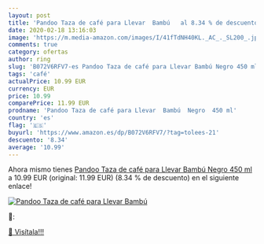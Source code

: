 ```yaml
---
layout: post
title: 'Pandoo Taza de café para Llevar  Bambú   al 8.34 % de descuento'
date: 2020-02-18 13:16:03
image: 'https://m.media-amazon.com/images/I/41fTdNH40KL._AC_._SL200_.jpg'
comments: true
category: ofertas
author: ring
slug: 'B072V6RFV7-es Pandoo Taza de café para Llevar Bambú Negro 450 ml'
tags: 'café'
actualPrice: 10.99 EUR
currency: EUR
price: 10.99
comparePrice: 11.99 EUR
prodname: 'Pandoo Taza de café para Llevar  Bambú  Negro  450 ml'
country: 'es'
flag: '🇪🇸'
buyurl: 'https://www.amazon.es/dp/B072V6RFV7/?tag=tolees-21'
descuento: '8.34'
average: '10.99'
---
```


Ahora mismo tienes [Pandoo Taza de café para Llevar  Bambú  Negro  450 ml](https://www.amazon.es/dp/B072V6RFV7/?tag=tolees-21) a 10.99 EUR (original: 11.99 EUR) (8.34 %  de descuento) en el siguiente enlace!

[![Pandoo Taza de café para Llevar  Bambú  ](https://m.media-amazon.com/images/I/41fTdNH40KL._AC_._SL200_.jpg)](https://www.amazon.es/dp/B072V6RFV7/?tag=tolees-21)

🔎:


[🛒 Visítala!!!](https://www.amazon.es/dp/B072V6RFV7/?tag=tolees-21)
